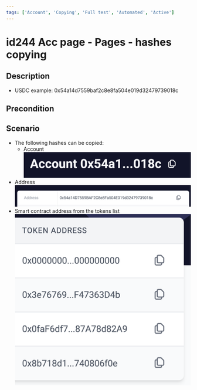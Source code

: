 ```yaml
---
tags: ['Account', 'Copying', 'Full test', 'Automated', 'Active']
---
```


# id244 Acc page - Pages - hashes copying

## Description
  - USDC example: 0x54a14d7559baf2c8e8fa504e019d32479739018c

## Precondition


## Scenario
- The following hashes can be copied:
    - Account
  ![Screenshot](../../../../static/img/Pages/AccountsPage/id244_1.png)
- Address
  ![Screenshot](../../../../static/img/Pages/AccountsPage/id244_2.png)
- Smart contract address from the tokens list
  ![Screenshot](../../../../static/img/Pages/AccountsPage/id244_3.png)